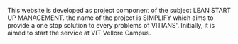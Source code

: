 This website is developed as project component of the subject LEAN START UP MANAGEMENT. the name of the project is SIMPLIFY which aims to provide a one stop solution to every problems of VITIANS'. Initially, it is aimed to start the service at VIT Vellore Campus.